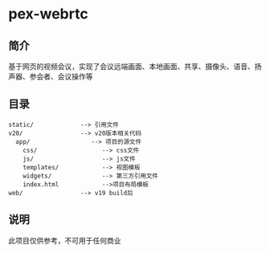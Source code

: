 # pex-webrtc

## 简介
  基于网页的视频会议，实现了会议远端画面、本地画面、共享、摄像头、语音、扬声器、参会者、会议操作等
  
## 目录
  ```
  static/             --> 引用文件
  v20/                --> v20版本相关代码
    app/                 --> 项目的源文件
      css/                  --> css文件
      js/                   --> js文件
      templates/            --> 视图模板
      widgets/              --> 第三方引用文件
      index.html            -->项目布局模板
  web/                --> v19 build后
  ```
  
## 说明
  此项目仅供参考，不可用于任何商业
  
